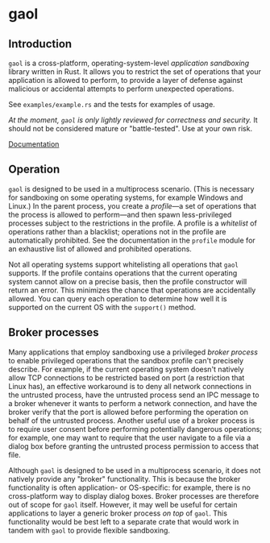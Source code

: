 # gaol

## Introduction

`gaol` is a cross-platform, operating-system-level *application sandboxing* library written in Rust. It allows you to restrict the set of operations that your application is allowed to perform, to provide a layer of defense against malicious or accidental attempts to perform unexpected operations.

See `examples/example.rs` and the tests for examples of usage.

*At the moment, `gaol` is only lightly reviewed for correctness and security.* It should not be considered mature or "battle-tested". Use at your own risk.

[Documentation](https://doc.servo.org/gaol/index.html)

## Operation

`gaol` is designed to be used in a multiprocess scenario. (This is necessary for sandboxing on some operating systems, for example Windows and Linux.) In the parent process, you create a *profile*—a set of operations that the process is allowed to perform—and then spawn less-privileged processes subject to the restrictions in the profile. A profile is a *whitelist* of operations rather than a blacklist; operations not in the profile are automatically prohibited. See the documentation in the `profile` module for an exhaustive list of allowed and prohibited operations.

Not all operating systems support whitelisting all operations that `gaol` supports. If the profile contains operations that the current operating system cannot allow on a precise basis, then the profile constructor will return an error. This minimizes the chance that operations are accidentally allowed. You can query each operation to determine how well it is supported on the current OS with the `support()` method.

## Broker processes

Many applications that employ sandboxing use a privileged *broker process* to enable privileged operations that the sandbox profile can't precisely describe. For example, if the current operating system doesn't natively allow TCP connections to be restricted based on port (a restriction that Linux has), an effective workaround is to deny all network connections in the untrusted process, have the untrusted process send an IPC message to a broker whenever it wants to perform a network connection, and have the broker verify that the port is allowed before performing the operation on behalf of the untrusted process. Another useful use of a broker process is to require user consent before performing potentially dangerous operations; for example, one may want to require that the user navigate to a file via a dialog box before granting the untrusted process permission to access that file.

Although `gaol` is designed to be used in a multiprocess scenario, it does not natively provide any "broker" functionality. This is because the broker functionality is often application- or OS-specific: for example, there is no cross-platform way to display dialog boxes. Broker processes are therefore out of scope for `gaol` itself. However, it may well be useful for certain applications to layer a generic broker process *on top* of `gaol`. This functionality would be best left to a separate crate that would work in tandem with `gaol` to provide flexible sandboxing.

